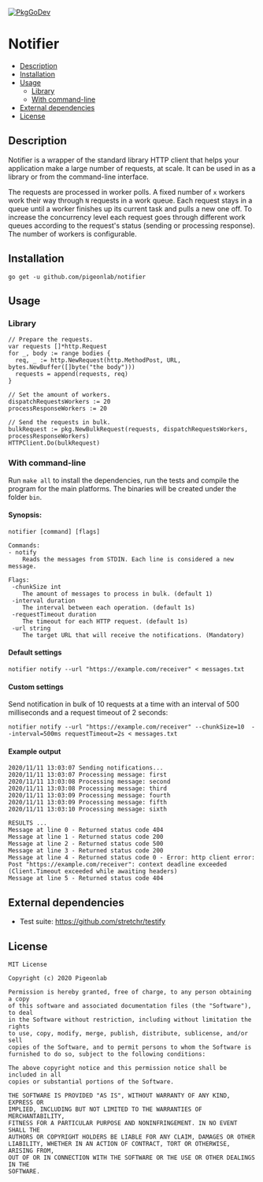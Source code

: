 [![PkgGoDev](https://pkg.go.dev/badge/github.com/pigeonlab/notifier)](https://pkg.go.dev/github.com/pigeonlab/notifier)

# Notifier

* [Description](#description)
* [Installation](#installation)
* [Usage](#usage)
  + [Library](#library)
  + [With command-line](#with-command-line)
* [External dependencies](#external-dependencies)
* [License](#license)

## Description
Notifier is a wrapper of the standard library HTTP client that helps your application make a large number of requests, at scale.
It can be used in as a library or from the command-line interface.

The requests are processed in worker polls. A fixed number of `x` workers work their way through `N` requests in a work queue.
Each request stays in a queue until a worker finishes up its current task and pulls a new one off.
To increase the concurrency level each request goes through different work queues according to the request's status (sending or processing response).
The number of workers is configurable.

## Installation
```
go get -u github.com/pigeonlab/notifier
```

## Usage

### Library

    // Prepare the requests.
    var requests []*http.Request  
    for _, body := range bodies {  
      req, _ := http.NewRequest(http.MethodPost, URL, bytes.NewBuffer([]byte("the body")))  
      requests = append(requests, req)  
    }  
    
    // Set the amount of workers.
    dispatchRequestsWorkers := 20
    processResponseWorkers := 20
    
    // Send the requests in bulk.  
    bulkRequest := pkg.NewBulkRequest(requests, dispatchRequestsWorkers, processResponseWorkers)  
    HTTPClient.Do(bulkRequest)

### With command-line
Run `make all` to install the dependencies, run the tests and compile the program for the main platforms.
The binaries will be created under the folder `bin`.

#### Synopsis:

    notifier [command] [flags]
    
    Commands:
    - notify
	    Reads the messages from STDIN. Each line is considered a new message.
	    
    Flags:
     -chunkSize int
        The amount of messages to process in bulk. (default 1)
     -interval duration
        The interval between each operation. (default 1s)
     -requestTimeout duration
        The timeout for each HTTP request. (default 1s)
     -url string
        The target URL that will receive the notifications. (Mandatory)

#### Default settings

    notifier notify --url "https://example.com/receiver" < messages.txt

#### Custom settings
Send notification in bulk of 10 requests at a time with an interval of 500 milliseconds and a request timeout of 2 seconds:

    notifier notify --url "https://example.com/receiver" --chunkSize=10  --interval=500ms requestTimeout=2s < messages.txt

#### Example output

    2020/11/11 13:03:07 Sending notifications...
    2020/11/11 13:03:07 Processing message: first
    2020/11/11 13:03:08 Processing message: second
    2020/11/11 13:03:08 Processing message: third
    2020/11/11 13:03:09 Processing message: fourth
    2020/11/11 13:03:09 Processing message: fifth
    2020/11/11 13:03:10 Processing message: sixth
    
    RESULTS ...
    Message at line 0 - Returned status code 404
    Message at line 1 - Returned status code 200
    Message at line 2 - Returned status code 500
    Message at line 3 - Returned status code 200
    Message at line 4 - Returned status code 0 - Error: http client error: Post "https://example.com/receiver": context deadline exceeded (Client.Timeout exceeded while awaiting headers)
    Message at line 5 - Returned status code 404

## External dependencies   
 - Test suite: https://github.com/stretchr/testify
 
## License

```
MIT License

Copyright (c) 2020 Pigeonlab

Permission is hereby granted, free of charge, to any person obtaining a copy
of this software and associated documentation files (the "Software"), to deal
in the Software without restriction, including without limitation the rights
to use, copy, modify, merge, publish, distribute, sublicense, and/or sell
copies of the Software, and to permit persons to whom the Software is
furnished to do so, subject to the following conditions:

The above copyright notice and this permission notice shall be included in all
copies or substantial portions of the Software.

THE SOFTWARE IS PROVIDED "AS IS", WITHOUT WARRANTY OF ANY KIND, EXPRESS OR
IMPLIED, INCLUDING BUT NOT LIMITED TO THE WARRANTIES OF MERCHANTABILITY,
FITNESS FOR A PARTICULAR PURPOSE AND NONINFRINGEMENT. IN NO EVENT SHALL THE
AUTHORS OR COPYRIGHT HOLDERS BE LIABLE FOR ANY CLAIM, DAMAGES OR OTHER
LIABILITY, WHETHER IN AN ACTION OF CONTRACT, TORT OR OTHERWISE, ARISING FROM,
OUT OF OR IN CONNECTION WITH THE SOFTWARE OR THE USE OR OTHER DEALINGS IN THE
SOFTWARE.
```
